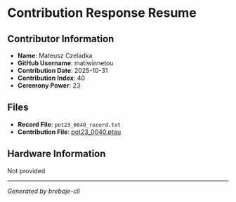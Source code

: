 # Contribution Response Resume

## Contributor Information
- **Name**: Mateusz Czeladka
- **GitHub Username**: matiwinnetou
- **Contribution Date**: 2025-10-31
- **Contribution Index**: 40
- **Ceremony Power**: 23

## Files
- **Record File**: `pot23_0040_record.txt`
- **Contribution File**: [pot23_0040.ptau](https://cardano-trusted-setup-test.s3.us-east-2.amazonaws.com/Cardano-PPOT/pot23_0040.ptau)

## Hardware Information
Not provided

---
*Generated by brebaje-cli*
